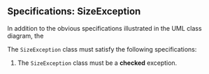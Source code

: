 ## **Specifications:** **SizeException** 

In addition to the obvious specifications illustrated in the UML class diagram, the

The `SizeException` class must satisfy the following specifications: 

1. The `SizeException` class must be a **checked** exception.